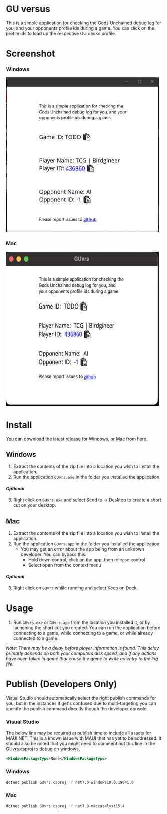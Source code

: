 # GU versus 
This is a simple application for checking the Gods Unchained debug log for you, and your opponents profile ids during a game. You can click on the profile ids to load up the respective GU decks profile.

# Screenshot

### Windows
![windows beta screnshot](win-screenshot.png)

### Mac
![mac beta screnshot](mac-screenshot.png)

# Install

You can download the latest release for Windows, or Mac from [here](https://github.com/TimothyMeadows/GUvrs/releases).

## Windows

1. Extract the contents of the zip file into a location you wish to install the application.
2. Run the application ```GUvrs.exe``` in the folder you installed the application.
#### *Optional*
3. Right click on ```GUvrs.exe``` and select Send to -> Desktop to create a short cut on your desktop.

## Mac
1. Extract the contents of the zip file into a location you wish to install the application.
2. Run the application ```GUvrs.app``` in the folder you installed the application.
    - You may get an error about the app being from an unknown developer. You can bypass this:
        - Hold down control, click on the app, then release control
        - Select open from the context menu
#### *Optional*
3. Right click on ```GUvrs``` whiile running and select Keep on Dock.

# Usage

1. Run ```GUvrs.exe``` or ```GUvrs.app``` from the location you installed it, or by launching the short cut you created. You can run the application before connecting to a game, while connecting to a game, or while already connected to a game.

*Note: There may be a delay before player information is found. This delay primarly depends on both your computers disk speed, and if any actions have been taken in game that cause the game to write an entry to the log file.*

# Publish (Developers Only)

Visual Studio should automatically select the right publish commands for you, but in the instances it get's confused due to multi-targeting you can specify the publish command directly though the developer console.

### Visual Studio

The below line may be required at publish time to include all assets for MAUI.NET. This is a known issue with MAUI that has yet to be addressed. It should also be noted that you might need to comment out this line in the GUvrs.csproj to debug on windows.

```xml
<WindowsPackageType>None</WindowsPackageType>
```

### Windows
```bash
dotnet publish GUvrs.csproj -f net7.0-windows10.0.19041.0
```

### Mac
```bash
dotnet publish GUvrs.csproj -f net7.0-maccatalyst15.4
```
